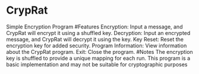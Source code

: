 # CrypRat
Simple Encryption Program
#Features
Encryption: Input a message, and CrypRat will encrypt it using a shuffled key.
Decryption: Input an encrypted message, and CrypRat will decrypt it using the key.
Key Reset: Reset the encryption key for added security.
Program Information: View information about the CrypRat program.
Exit: Close the program.
#Notes
The encryption key is shuffled to provide a unique mapping for each run.
This program is a basic implementation and may not be suitable for cryptographic purposes


